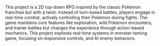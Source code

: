 This project is a 2D top-down RPG inspired by the classic Pokémon franchise but with a twist: instead of turn-based battles, players engage in real-time combat, actively controlling their Pokémon during fights. The game maintains core features like exploration, wild Pokémon encounters, and trainer battles but changes the experience through action-based mechanics. This project explores real-time systems in monster-taming game, focusing on responsive controls, and AI enemy behaviors.
